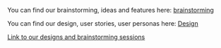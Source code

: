 You can find our brainstorming, ideas and features here: [brainstorming](https://miro.com/app/board/uXjVLMdskn0=/)

You can find our design, user stories, user personas here: [Design](https://miro.com/app/board/uXjVLMdt_zY=/)

[Link to our designs and brainstorming sessions](https://miro.com/app/dashboard/)
